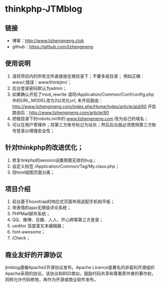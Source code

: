 # thinkphp-JTMblog

## 链接
- 博客：http://www.lizhengmeng.club
- github：https://github.com/lizhengmeng


## 使用说明
1. 请将项目内的所有文件直接放在根目录下；不要多层目录；
例如正确：www/;错误：www/thinkjtm/；
2. 后台登录密码默认为admin；
3. 如果确认开启了mod_rewrite
请将/Application/Common/Conf/config.php中的URL_MODEL改为2以优化url;
未开启路由：http://www.lizhengmeng.com/index.php/Home/Index/article/aid/60
开启路由后：http://www.lizhengmeng.com/article/60
4. 把根目录下的robots.txt中的 www.lizhengmeng.com 改为自己的域名；
5. 可以在用户管理中；将第三方账号标记为站长；然后后台就必须使用第三方账号登录以增强安全性；

## 针对thinkphp的改进优化；
1. 修复tinkphp的session设置周期无效的bug；
2. 自定义标签 /Application/Common/Tag/My.class.php；
3. 将html视图页面分离；

## 项目介绍
1. 前台基于boostrap的响应式页面布局适配手机和平板；
2. 带表情的ajax无限级评论系统；
3. PHPMail邮件系统；
4. QQ、微博、豆瓣、人人、开心网等第三方登录；
5. ueditor 百度富文本编辑器；
7. font-awesome；
8. iCheck；

## 商业友好的开源协议
jtmblog遵循Apache2开源协议发布。Apache Licence是著名的非盈利开源组织Apache采用的协议。该协议和BSD类似，鼓励代码共享和尊重原作者的著作权，同样允许代码修改，再作为开源或商业软件发布。



